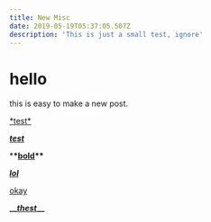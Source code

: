 ```yaml
---
title: New Misc
date: 2019-05-19T05:37:05.507Z
description: 'This is just a small test, ignore'
---
```

# hello

this is easy to make a new post.

[\*test\*](doeshtisowrld)

**[_test_](testing.com)**

\***\*[**bold**](testing.com)\*\***

[_**lol**_](youtube.com)

[okay](https://youtube.com)

**__**[_**thest**_](htere.com)**__**

![]()
